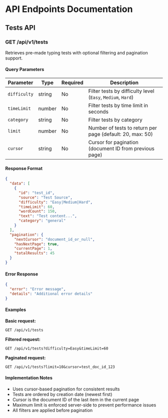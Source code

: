# API Endpoints Documentation

## Tests API

### GET /api/v1/tests

Retrieves pre-made typing tests with optional filtering and pagination support.

#### Query Parameters

| Parameter | Type | Required | Description |
|-----------|------|----------|-------------|
| `difficulty` | string | No | Filter tests by difficulty level (`Easy`, `Medium`, `Hard`) |
| `timeLimit` | number | No | Filter tests by time limit in seconds |
| `category` | string | No | Filter tests by category |
| `limit` | number | No | Number of tests to return per page (default: 20, max: 50) |
| `cursor` | string | No | Cursor for pagination (document ID from previous page) |

#### Response Format

```json
{
  "data": [
    {
      "id": "test_id",
      "source": "Test Source",
      "difficulty": "Easy|Medium|Hard",
      "timeLimit": 60,
      "wordCount": 150,
      "text": "Test content...",
      "category": "general"
    }
  ],
  "pagination": {
    "nextCursor": "document_id_or_null",
    "hasNextPage": true,
    "currentPage": 1,
    "totalResults": 45
  }
}
```

#### Error Response

```json
{
  "error": "Error message",
  "details": "Additional error details"
}
```

#### Examples

**Basic request:**
```
GET /api/v1/tests
```

**Filtered request:**
```
GET /api/v1/tests?difficulty=Easy&timeLimit=60
```

**Paginated request:**
```
GET /api/v1/tests?limit=10&cursor=test_doc_id_123
```

#### Implementation Notes

- Uses cursor-based pagination for consistent results
- Tests are ordered by creation date (newest first)
- Cursor is the document ID of the last item in the current page
- Maximum limit is enforced server-side to prevent performance issues
- All filters are applied before pagination